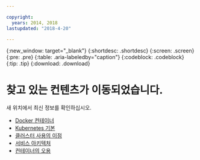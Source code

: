 ```yaml
---

copyright:
  years: 2014, 2018
lastupdated: "2018-4-20"

---
```


{:new_window: target="_blank"}
{:shortdesc: .shortdesc}
{:screen: .screen}
{:pre: .pre}
{:table: .aria-labeledby="caption"}
{:codeblock: .codeblock}
{:tip: .tip}
{:download: .download}


# 찾고 있는 컨텐츠가 이동되었습니다.

새 위치에서 최신 정보를 확인하십시오.
 - [Docker 컨테이너](cs_tech.html#docker_containers)
 - [Kubernetes 기본](cs_tech.html#kubernetes_basics)
 - [클러스터 사용의 이점](cs_why.html#benefits)
 - [서비스 아키텍처](cs_tech.html#architecture)
 - [컨테이너의 오용](cs_why.html#terms)

